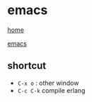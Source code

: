 


# emacs

[home](https://github.com/mabotech/mabotree/blob/master/README.md)

[emacs](http://www.gnu.org/software/emacs/)

## shortcut


- `C-x o` : other window
- `C-c C-k` compile erlang